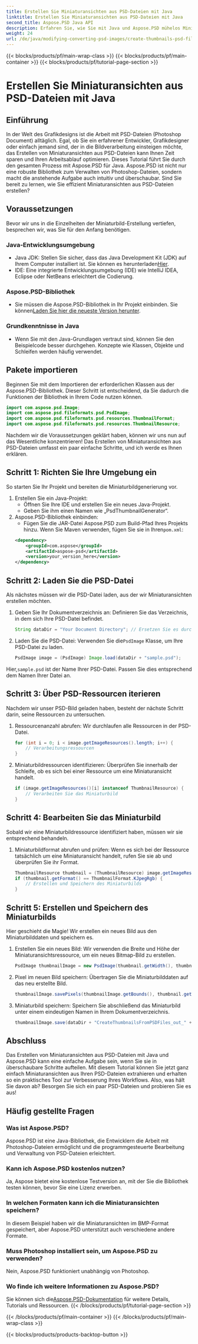 ```yaml
---
title: Erstellen Sie Miniaturansichten aus PSD-Dateien mit Java
linktitle: Erstellen Sie Miniaturansichten aus PSD-Dateien mit Java
second_title: Aspose.PSD Java API
description: Erfahren Sie, wie Sie mit Java und Aspose.PSD mühelos Miniaturansichten aus PSD-Dateien erstellen. Folgen Sie unserer Schritt-für-Schritt-Anleitung zur nahtlosen Bildverarbeitung.
weight: 24
url: /de/java/modifying-converting-psd-images/create-thumbnails-psd-files/
---
```


{{< blocks/products/pf/main-wrap-class >}}
{{< blocks/products/pf/main-container >}}
{{< blocks/products/pf/tutorial-page-section >}}

# Erstellen Sie Miniaturansichten aus PSD-Dateien mit Java

## Einführung
In der Welt des Grafikdesigns ist die Arbeit mit PSD-Dateien (Photoshop Document) alltäglich. Egal, ob Sie ein erfahrener Entwickler, Grafikdesigner oder einfach jemand sind, der in die Bildverarbeitung einsteigen möchte, das Erstellen von Miniaturansichten aus PSD-Dateien kann Ihnen Zeit sparen und Ihren Arbeitsablauf optimieren. Dieses Tutorial führt Sie durch den gesamten Prozess mit Aspose.PSD für Java. Aspose.PSD ist nicht nur eine robuste Bibliothek zum Verwalten von Photoshop-Dateien, sondern macht die anstehende Aufgabe auch intuitiv und überschaubar. Sind Sie bereit zu lernen, wie Sie effizient Miniaturansichten aus PSD-Dateien erstellen?
## Voraussetzungen
Bevor wir uns in die Einzelheiten der Miniaturbild-Erstellung vertiefen, besprechen wir, was Sie für den Anfang benötigen.
### Java-Entwicklungsumgebung
-  Java JDK: Stellen Sie sicher, dass das Java Development Kit (JDK) auf Ihrem Computer installiert ist. Sie können es herunterladen[Hier](https://www.oracle.com/java/technologies/javase-jdk11-downloads.html).
- IDE: Eine integrierte Entwicklungsumgebung (IDE) wie IntelliJ IDEA, Eclipse oder NetBeans erleichtert die Codierung.
### Aspose.PSD-Bibliothek
- Sie müssen die Aspose.PSD-Bibliothek in Ihr Projekt einbinden. Sie können[Laden Sie hier die neueste Version herunter](https://releases.aspose.com/psd/java/).
### Grundkenntnisse in Java
- Wenn Sie mit den Java-Grundlagen vertraut sind, können Sie den Beispielcode besser durchgehen. Konzepte wie Klassen, Objekte und Schleifen werden häufig verwendet.
## Pakete importieren
Beginnen Sie mit dem Importieren der erforderlichen Klassen aus der Aspose.PSD-Bibliothek. Dieser Schritt ist entscheidend, da Sie dadurch die Funktionen der Bibliothek in Ihrem Code nutzen können.
```java
import com.aspose.psd.Image;
import com.aspose.psd.fileformats.psd.PsdImage;
import com.aspose.psd.fileformats.psd.resources.ThumbnailFormat;
import com.aspose.psd.fileformats.psd.resources.ThumbnailResource;
```
Nachdem wir die Voraussetzungen geklärt haben, können wir uns nun auf das Wesentliche konzentrieren! Das Erstellen von Miniaturansichten aus PSD-Dateien umfasst ein paar einfache Schritte, und ich werde es Ihnen erklären.
## Schritt 1: Richten Sie Ihre Umgebung ein
So starten Sie Ihr Projekt und bereiten die Miniaturbildgenerierung vor.
1. Erstellen Sie ein Java-Projekt:
   - Öffnen Sie Ihre IDE und erstellen Sie ein neues Java-Projekt.
   - Geben Sie ihm einen Namen wie „PsdThumbnailGenerator“.
2. Aspose.PSD-Bibliothek einbinden:
   -  Fügen Sie die JAR-Datei Aspose.PSD zum Build-Pfad Ihres Projekts hinzu. Wenn Sie Maven verwenden, fügen Sie sie in Ihren`pom.xml`:
     ```xml
     <dependency>
         <groupId>com.aspose</groupId>
         <artifactId>aspose-psd</artifactId>
         <version>your_version_here</version>
     </dependency>
     ```
## Schritt 2: Laden Sie die PSD-Datei
Als nächstes müssen wir die PSD-Datei laden, aus der wir Miniaturansichten erstellen möchten. 
1. Geben Sie Ihr Dokumentverzeichnis an:
   Definieren Sie das Verzeichnis, in dem sich Ihre PSD-Datei befindet.
   ```java
   String dataDir = "Your Document Directory"; // Ersetzen Sie es durch Ihren Pfad.
   ```
2. Laden Sie die PSD-Datei:
    Verwenden Sie die`PsdImage` Klasse, um Ihre PSD-Datei zu laden.
   ```java
   PsdImage image = (PsdImage) Image.load(dataDir + "sample.psd");
   ```
 Hier,`sample.psd` ist der Name Ihrer PSD-Datei. Passen Sie dies entsprechend dem Namen Ihrer Datei an.
## Schritt 3: Über PSD-Ressourcen iterieren
Nachdem wir unser PSD-Bild geladen haben, besteht der nächste Schritt darin, seine Ressourcen zu untersuchen.
1. Ressourcenanzahl abrufen:
   Wir durchlaufen alle Ressourcen in der PSD-Datei.
   ```java
   for (int i = 0; i < image.getImageResources().length; i++) {
       // Verarbeitungsressourcen
   }
   ```
   
2. Miniaturbildressourcen identifizieren:
   Überprüfen Sie innerhalb der Schleife, ob es sich bei einer Ressource um eine Miniaturansicht handelt.
   ```java
   if (image.getImageResources()[i] instanceof ThumbnailResource) {
       // Verarbeiten Sie das Miniaturbild
   }
   ```
## Schritt 4: Bearbeiten Sie das Miniaturbild
Sobald wir eine Miniaturbildressource identifiziert haben, müssen wir sie entsprechend behandeln.
1. Miniaturbildformat abrufen und prüfen:
   Wenn es sich bei der Ressource tatsächlich um eine Miniaturansicht handelt, rufen Sie sie ab und überprüfen Sie ihr Format.
   ```java
   ThumbnailResource thumbnail = (ThumbnailResource) image.getImageResources()[i];
   if (thumbnail.getFormat() == ThumbnailFormat.KJpegRgb) {
       // Erstellen und Speichern des Miniaturbilds
   }
   ```
## Schritt 5: Erstellen und Speichern des Miniaturbilds
Hier geschieht die Magie! Wir erstellen ein neues Bild aus den Miniaturbilddaten und speichern es.
1. Erstellen Sie ein neues Bild:
   Wir verwenden die Breite und Höhe der Miniaturansichtsressource, um ein neues Bitmap-Bild zu erstellen.
   ```java
   PsdImage thumbnailImage = new PsdImage(thumbnail.getWidth(), thumbnail.getHeight());
   ```
2. Pixel im neuen Bild speichern:
   Übertragen Sie die Miniaturbilddaten auf das neu erstellte Bild.
   ```java
   thumbnailImage.savePixels(thumbnailImage.getBounds(), thumbnail.getThumbnailData());
   ```
3. Miniaturbild speichern:
   Speichern Sie abschließend das Miniaturbild unter einem eindeutigen Namen in Ihrem Dokumentverzeichnis.
   ```java
   thumbnailImage.save(dataDir + "CreateThumbnailsFromPSDFiles_out_" + i + ".bmp");
   ```

## Abschluss
Das Erstellen von Miniaturansichten aus PSD-Dateien mit Java und Aspose.PSD kann eine einfache Aufgabe sein, wenn Sie sie in überschaubare Schritte aufteilen. Mit diesem Tutorial können Sie jetzt ganz einfach Miniaturansichten aus Ihren PSD-Dateien extrahieren und erhalten so ein praktisches Tool zur Verbesserung Ihres Workflows. Also, was hält Sie davon ab? Besorgen Sie sich ein paar PSD-Dateien und probieren Sie es aus!
## Häufig gestellte Fragen
### Was ist Aspose.PSD?
Aspose.PSD ist eine Java-Bibliothek, die Entwicklern die Arbeit mit Photoshop-Dateien ermöglicht und die programmgesteuerte Bearbeitung und Verwaltung von PSD-Dateien erleichtert.
### Kann ich Aspose.PSD kostenlos nutzen?
Ja, Aspose bietet eine kostenlose Testversion an, mit der Sie die Bibliothek testen können, bevor Sie eine Lizenz erwerben.
### In welchen Formaten kann ich die Miniaturansichten speichern?
In diesem Beispiel haben wir die Miniaturansichten im BMP-Format gespeichert, aber Aspose.PSD unterstützt auch verschiedene andere Formate.
### Muss Photoshop installiert sein, um Aspose.PSD zu verwenden?
Nein, Aspose.PSD funktioniert unabhängig von Photoshop.
### Wo finde ich weitere Informationen zu Aspose.PSD?
 Sie können sich die[Aspose.PSD-Dokumentation](https://reference.aspose.com/psd/java/) für weitere Details, Tutorials und Ressourcen.
{{< /blocks/products/pf/tutorial-page-section >}}

{{< /blocks/products/pf/main-container >}}
{{< /blocks/products/pf/main-wrap-class >}}

{{< blocks/products/products-backtop-button >}}
